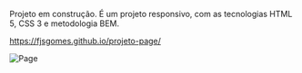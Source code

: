 Projeto em construção. É um projeto responsivo, com as tecnologias HTML 5, CSS 3 e metodologia BEM.

https://fjsgomes.github.io/projeto-page/

![Page](https://user-images.githubusercontent.com/84814641/197310363-a6d56aaf-f7d4-4d5b-9e14-2dd7b654c296.jpg)
